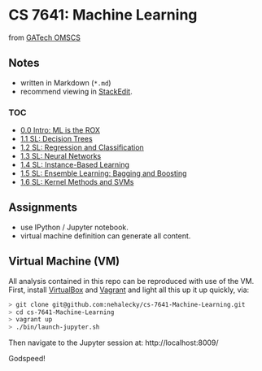# CS 7641: Machine Learning

from [GATech OMSCS](http://www.omscs.gatech.edu/)

## Notes

- written in Markdown (`*.md`)
- recommend viewing in [StackEdit](https://stackedit.io).

### TOC

- [0.0 Intro: ML is the ROX](https://stackedit.io/viewer#!url=https://raw.githubusercontent.com/mkecera/cs-7641-Machine-Learning/master/notes/0.0_intro_ml_is_rox.md)
- [1.1 SL: Decision Trees](https://stackedit.io/viewer#!url=https://raw.githubusercontent.com/mkecera/cs-7641-Machine-Learning/master/notes/1.1_sl_1_-_decision_trees.md)
- [1.2 SL: Regression and Classification](https://stackedit.io/viewer#!url=https://raw.githubusercontent.com/mkecera/cs-7641-Machine-Learning/master/notes/1.2_sl_2_-_regression_and_classification.md)
- [1.3 SL: Neural Networks](https://stackedit.io/viewer#!url=https://raw.githubusercontent.com/mkecera/cs-7641-Machine-Learning/master/notes/1.3_sl_3_-_neural_networks.md)
- [1.4 SL: Instance-Based Learning](https://stackedit.io/viewer#!url=https://raw.githubusercontent.com/mkecera/cs-7641-Machine-Learning/master/notes/1.4_sl_4_-_instance_base_learning.md)
- [1.5 SL: Ensemble Learning: Bagging and Boosting](https://stackedit.io/viewer#!url=https://raw.githubusercontent.com/mkecera/cs-7641-Machine-Learning/master/notes/1.5_sl_5_-_ensemble_learning_boosting.md)
- [1.6 SL: Kernel Methods and SVMs](https://stackedit.io/viewer#!url=https://raw.githubusercontent.com/mkecera/cs-7641-Machine-Learning/master/notes/1.6_sl_6_-_kernel_methods_and_svm.md)


## Assignments

- use IPython / Jupyter notebook.
- virtual machine definition can generate all content.

## Virtual Machine (VM)

All analysis contained in this repo can be reproduced with use of the VM. First, install [VirtualBox](https://www.virtualbox.org/wiki/Downloads) and [Vagrant](http://www.vagrantup.com/downloads) and light all this up it up quickly, via:

```bash
> git clone git@github.com:nehalecky/cs-7641-Machine-Learning.git
> cd cs-7641-Machine-Learning
> vagrant up
> ./bin/launch-jupyter.sh
```
Then navigate to the Jupyter session at: http://localhost:8009/

Godspeed!
